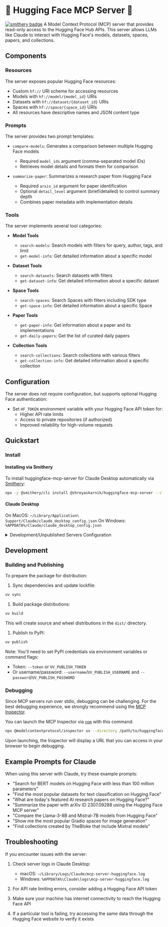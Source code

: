 # 🤗 Hugging Face MCP Server 🤗

[![smithery badge](https://smithery.ai/badge/@shreyaskarnik/huggingface-mcp-server)](https://smithery.ai/server/@shreyaskarnik/huggingface-mcp-server)
A Model Context Protocol (MCP) server that provides read-only access to the Hugging Face Hub APIs. This server allows LLMs like Claude to interact with Hugging Face's models, datasets, spaces, papers, and collections.

## Components

### Resources

The server exposes popular Hugging Face resources:

- Custom `hf://` URI scheme for accessing resources
- Models with `hf://model/{model_id}` URIs
- Datasets with `hf://dataset/{dataset_id}` URIs
- Spaces with `hf://space/{space_id}` URIs
- All resources have descriptive names and JSON content type

### Prompts

The server provides two prompt templates:

- `compare-models`: Generates a comparison between multiple Hugging Face models
  - Required `model_ids` argument (comma-separated model IDs)
  - Retrieves model details and formats them for comparison

- `summarize-paper`: Summarizes a research paper from Hugging Face
  - Required `arxiv_id` argument for paper identification
  - Optional `detail_level` argument (brief/detailed) to control summary depth
  - Combines paper metadata with implementation details

### Tools

The server implements several tool categories:

- **Model Tools**
  - `search-models`: Search models with filters for query, author, tags, and limit
  - `get-model-info`: Get detailed information about a specific model

- **Dataset Tools**
  - `search-datasets`: Search datasets with filters
  - `get-dataset-info`: Get detailed information about a specific dataset

- **Space Tools**
  - `search-spaces`: Search Spaces with filters including SDK type
  - `get-space-info`: Get detailed information about a specific Space

- **Paper Tools**
  - `get-paper-info`: Get information about a paper and its implementations
  - `get-daily-papers`: Get the list of curated daily papers

- **Collection Tools**
  - `search-collections`: Search collections with various filters
  - `get-collection-info`: Get detailed information about a specific collection

## Configuration

The server does not require configuration, but supports optional Hugging Face authentication:

- Set `HF_TOKEN` environment variable with your Hugging Face API token for:
  - Higher API rate limits
  - Access to private repositories (if authorized)
  - Improved reliability for high-volume requests

## Quickstart

### Install

#### Installing via Smithery

To install huggingface-mcp-server for Claude Desktop automatically via [Smithery](https://smithery.ai/server/@shreyaskarnik/huggingface-mcp-server):

```bash
npx -y @smithery/cli install @shreyaskarnik/huggingface-mcp-server --client claude
```

#### Claude Desktop

On MacOS: `~/Library/Application\ Support/Claude/claude_desktop_config.json`
On Windows: `%APPDATA%/Claude/claude_desktop_config.json`

<details>
  <summary>Development/Unpublished Servers Configuration</summary>

  ```json
  "mcpServers": {
    "huggingface": {
      "command": "uv",
      "args": [
        "--directory",
        "/absolute/path/to/huggingface-mcp-server",
        "run",
        "huggingface_mcp_server.py"
      ],
      "env": {
        "HF_TOKEN": "your_token_here"  // Optional
      }
    }
  }
  ```

</details>

## Development

### Building and Publishing

To prepare the package for distribution:

1. Sync dependencies and update lockfile:

```bash
uv sync
```

1. Build package distributions:

```bash
uv build
```

This will create source and wheel distributions in the `dist/` directory.

1. Publish to PyPI:

```bash
uv publish
```

Note: You'll need to set PyPI credentials via environment variables or command flags:

- Token: `--token` or `UV_PUBLISH_TOKEN`
- Or username/password: `--username`/`UV_PUBLISH_USERNAME` and `--password`/`UV_PUBLISH_PASSWORD`

### Debugging

Since MCP servers run over stdio, debugging can be challenging. For the best debugging
experience, we strongly recommend using the [MCP Inspector](https://github.com/modelcontextprotocol/inspector).

You can launch the MCP Inspector via [`npm`](https://docs.npmjs.com/downloading-and-installing-node-js-and-npm) with this command:

```bash
npx @modelcontextprotocol/inspector uv --directory /path/to/huggingface-mcp-server run huggingface_mcp_server.py
```

Upon launching, the Inspector will display a URL that you can access in your browser to begin debugging.

## Example Prompts for Claude

When using this server with Claude, try these example prompts:

- "Search for BERT models on Hugging Face with less than 100 million parameters"
- "Find the most popular datasets for text classification on Hugging Face"
- "What are today's featured AI research papers on Hugging Face?"
- "Summarize the paper with arXiv ID 2307.09288 using the Hugging Face MCP server"
- "Compare the Llama-3-8B and Mistral-7B models from Hugging Face"
- "Show me the most popular Gradio spaces for image generation"
- "Find collections created by TheBloke that include Mixtral models"

## Troubleshooting

If you encounter issues with the server:

1. Check server logs in Claude Desktop:
   - macOS: `~/Library/Logs/Claude/mcp-server-huggingface.log`
   - Windows: `%APPDATA%\Claude\logs\mcp-server-huggingface.log`

2. For API rate limiting errors, consider adding a Hugging Face API token

3. Make sure your machine has internet connectivity to reach the Hugging Face API

4. If a particular tool is failing, try accessing the same data through the Hugging Face website to verify it exists
